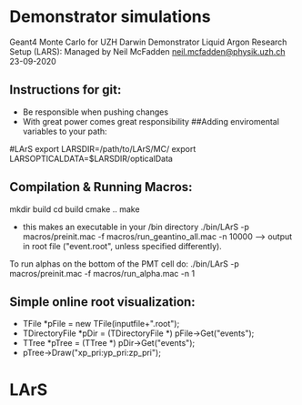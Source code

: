 # Demonstrator simulations
 Geant4 Monte Carlo for UZH Darwin Demonstrator Liquid Argon Research Setup (LARS): 
 Managed by Neil McFadden neil.mcfadden@physik.uzh.ch 23-09-2020




## Instructions for git:
- Be responsible when pushing changes
- With great power comes great responsibility
##Adding enviromental variables to your path:

#LArS
export LARSDIR=/path/to/LArS/MC/
export LARSOPTICALDATA=$LARSDIR/opticalData

## Compilation & Running Macros:
mkdir build
cd build
cmake ..
make
- this makes an executable in your /bin directory
./bin/LArS -p macros/preinit.mac -f macros/run_geantino_all.mac -n 10000
--> output in root file ("event.root", unless specified differently).

To run alphas on the bottom of the PMT cell do:
./bin/LArS -p macros/preinit.mac -f macros/run_alpha.mac -n 1

## Simple online root visualization: 
-  TFile *pFile = new TFile(inputfile+".root");
-  TDirectoryFile *pDir = (TDirectoryFile *) pFile->Get("events");
-  TTree *pTree = (TTree *) pDir->Get("events");
-  pTree->Draw("xp_pri:yp_pri:zp_pri");
# LArS
